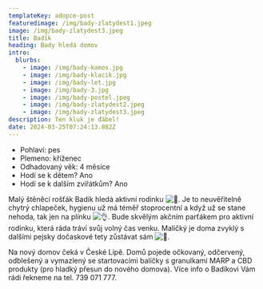 ```yaml
---
templateKey: adopce-post
featuredimage: /img/bady-zlatydest1.jpeg
image: /img/bady-zlatydest3.jpeg
title: Badík
heading: Bady hledá domov
intro:
  blurbs:
    - image: /img/bady-kamos.jpg
    - image: /img/bady-klacik.jpg
    - image: /img/bady-let.jpg
    - image: /img/bady-3.jpg
    - image: /img/bady-postel.jpeg
    - image: /img/bady-zlatydest2.jpeg
    - image: /img/bady-zlatydest3.jpeg
description: Ten kluk je ďábel!
date: 2024-03-25T07:24:13.882Z
---
```

* P﻿ohlaví: pes
* P﻿lemeno: kříženec
* O﻿dhadovaný věk: 4 měsíce
* H﻿odí se k dětem? Ano
* H﻿odí se k dalším zvířátkům? Ano

Malý štěněcí rošťák Badík hledá aktivní rodinku ![🤩](https://static.xx.fbcdn.net/images/emoji.php/v9/tb1/1.5/16/1f929.png). Je to neuvěřitelně chytrý chlapeček, hygienu už má téměř stoprocentní a když už se stane nehoda, tak jen na plínku ![👌](https://static.xx.fbcdn.net/images/emoji.php/v9/td4/1.5/16/1f44c.png). Bude skvělým akčním parťákem pro aktivní rodinku, která ráda tráví svůj volný čas venku. Maličký je doma zvyklý s dalšími pejsky dočaskové tety zůstávat sám ![🙂](https://static.xx.fbcdn.net/images/emoji.php/v9/ta5/1.5/16/1f642.png).

Na nový domov čeká v České Lípě. Domů pojede očkovaný, odčervený, odblešený a vymazlený se startovacími balíčky s [](<>)granulkami MARP a CBD produkty (pro hladký přesun do nového domova). Více info o Badíkovi Vám rádi řekneme na tel. 739 071 777.